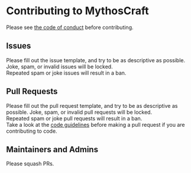# Contributing to MythosCraft

Please see [the code of conduct](./CODE_OF_CONDUCT.md) before contributing.

## Issues

Please fill out the issue template, and try to be as descriptive as possible.  
Joke, spam, or invalid issues will be locked.  
Repeated spam or joke issues will result in a ban.  

## Pull Requests

Please fill out the pull request template, and try to be as descriptive as possible.
Joke, spam, or invalid pull requests will be locked.  
Repeated spam or joke pull requests will result in a ban.  
Take a look at the [code guidelines](./CODE_GUIDELINES.md) before making a pull request if you are contributing to code.

## Maintainers and Admins

Please squash PRs.
